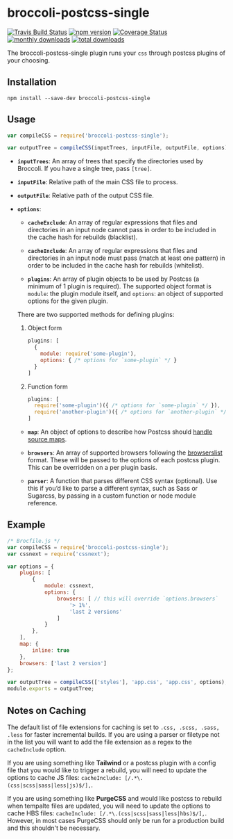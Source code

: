 # broccoli-postcss-single

[![Travis Build Status][travis-img]][travis-url]
[![npm version][npm-img]][npm-url]
[![Coverage Status][coveralls-img]][coveralls-url]
[![monthly downloads][monthly-downloads-img]][monthly-downloads-url]
[![total downloads][total-downloads-img]][total-downloads-url]

The broccoli-postcss-single plugin runs your `css` through postcss plugins of your choosing.

## Installation

```shell
npm install --save-dev broccoli-postcss-single
```

## Usage

```javascript
var compileCSS = require('broccoli-postcss-single');

var outputTree = compileCSS(inputTrees, inputFile, outputFile, options);
```

- **`inputTrees`**: An array of trees that specify the directories used by Broccoli. If you have a single tree, pass `[tree]`.

- **`inputFile`**: Relative path of the main CSS file to process.

- **`outputFile`**: Relative path of the output CSS file.

- **`options`**:

  - **`cacheExclude`**: An array of regular expressions that files and directories in an input node cannot pass in order to be included in the cache hash for rebuilds (blacklist).
 
  - **`cacheInclude`**: An array of regular expressions that files and directories in an input node must pass (match at least one pattern) in order to be included in the cache hash for rebuilds (whitelist).

  - **`plugins`**: An array of plugin objects to be used by Postcss (a minimum of 1 plugin is required). The supported object format is `module`: the plugin module itself, and `options`: an object of supported options for the given plugin.

  There are two supported methods for defining plugins:

  1. Object form

      ```javascript
      plugins: [
        {
          module: require('some-plugin'),
          options: { /* options for `some-plugin` */ }
        }
      ]
      ```

  2. Function form

      ```javascript
      plugins: [
        require('some-plugin')({ /* options for `some-plugin` */ }),
        require('another-plugin')({ /* options for `another-plugin` */ }),
      ]
      ```

  - **`map`**: An object of options to describe how Postcss should [handle source maps](https://github.com/postcss/postcss/blob/master/docs/source-maps.md).

  - **`browsers`**: An array of supported browsers following the [browserslist](https://github.com/ai/browserslist) format. These will be passed to the options of each postcss plugin. This can be overridden on a per plugin basis.

  - **`parser`**: A function that parses different CSS syntax (optional). Use this if you’d like to parse a different syntax, such as Sass or Sugarcss, by passing in a custom function or node module reference.

## Example

```javascript
/* Brocfile.js */
var compileCSS = require('broccoli-postcss-single');
var cssnext = require('cssnext');

var options = {
    plugins: [
        {
            module: cssnext,
            options: {
                browsers: [ // this will override `options.browsers`
                    '> 1%',
                    'last 2 versions'
                ]
            }
        },
    ],
    map: {
        inline: true
    },
    browsers: ['last 2 version']
};

var outputTree = compileCSS(['styles'], 'app.css', 'app.css', options);
module.exports = outputTree;
```


## Notes on Caching

The default list of file extensions for caching is set to `.css, .scss, .sass, .less` for faster incremental builds. If you are using a parser or filetype not in the list you will want to add the file extension as a regex to the `cacheInclude` option.

If you are using something like **Tailwind** or a postcss plugin with a config file that you would like to trigger a rebuild, you will need to update the options to cache JS files: `cacheInclude: [/.*\.(css|scss|sass|less|js)$/],`.

If you are using something like **PurgeCSS** and would like postcss to rebuild when tempalte files are updated, you will need to update the options to cache HBS files: `cacheInclude: [/.*\.(css|scss|sass|less|hbs)$/],`. However, in most cases PurgeCSS should only be run for a production build and this shouldn't be necessary.

[travis-img]: https://travis-ci.org/jeffjewiss/broccoli-postcss-single.svg?branch=master
[travis-url]: https://travis-ci.org/jeffjewiss/broccoli-postcss-single
[npm-img]: https://badge.fury.io/js/broccoli-postcss-single.svg
[npm-url]: https://www.npmjs.com/package/broccoli-postcss-single
[monthly-downloads-img]: https://img.shields.io/npm/dm/broccoli-postcss-single.svg
[monthly-downloads-url]: https://www.npmjs.com/package/broccoli-postcss-single
[total-downloads-img]: https://img.shields.io/npm/dt/broccoli-postcss-single.svg
[total-downloads-url]: https://www.npmjs.com/package/broccoli-postcss-single
[coveralls-img]: https://coveralls.io/repos/github/jeffjewiss/broccoli-postcss-single/badge.svg?branch=master
[coveralls-url]: https://coveralls.io/github/jeffjewiss/broccoli-postcss-single?branch=master
